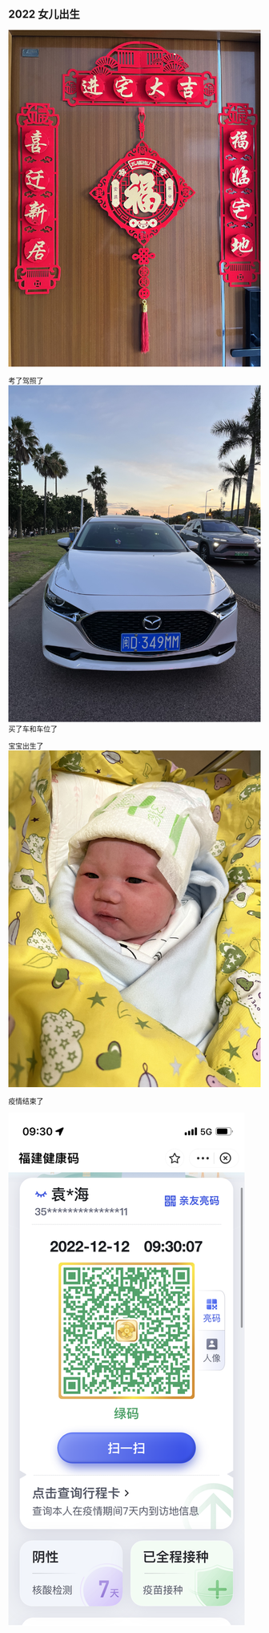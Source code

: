 ## 2022 女儿出生

![](./2022/1.jpeg)

考了驾照了
![](./2022/2.jpeg)
买了车和车位了

宝宝出生了
![](./2022/3.jpeg)

疫情结束了

![](./2022/4.PNG)
